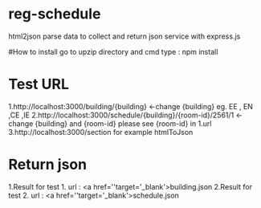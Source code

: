 # reg-schedule
html2json parse data to collect and return json service with express.js

#How to install
go to upzip directory and cmd type : npm install

# Test URL
1.http://localhost:3000/building/{building} <-change {building}   eg. EE , EN ,CE ,IE
2.http://localhost:3000/schedule/{building}/{room-id}/2561/1  <-change {building} and {room-id}  please see {room-id} in 1.url
3.http://localhost:3000/section for example htmlToJson 
# Return json 
1.Result for test 1. url : <a href=''target='_blank'>building.json</a>
2.Result for test 2. url : <a href=''target='_blank'>schedule.json</a>
